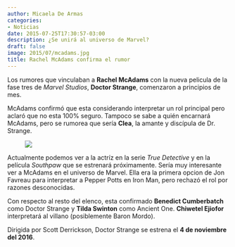 ```yaml
---
author: Micaela De Armas
categories:
- Noticias
date: 2015-07-25T17:30:57-03:00
description: ¿Se unirá al universo de Marvel?
draft: false
image: 2015/07/mcadams.jpg
title: Rachel McAdams confirma el rumor
---
```



Los rumores que vinculaban a **Rachel McAdams** con la nueva pelicula de la fase tres de *Marvel Studios*, **Doctor Strange**, comenzaron a principios de mes.
<!--more-->
McAdams confirmó que esta considerando interpretar un rol principal pero aclaró que no esta 100% seguro. Tampoco se sabe a quién encarnará McAdams, pero se rumorea que sería **Clea**, la amante y discípula de Dr. Strange.

<figure>
<img src="/img/2015/07/rachel-mcadams.jpg"/>
</figure>

Actualmente podemos ver a la actríz en la serie *True Detective* y en la película *Southpaw* que se estrenará próximamente. Sería muy interesante ver a McAdams en el universo de Marvel. Ella era la primera opcion de Jon Favreau para interpretar a Pepper Potts en Iron Man, pero rechazó el rol por razones desconocidas.

Con respecto al resto del elenco, esta confirmado **Benedict Cumberbatch** como Doctor Strange y **Tilda Swinton** como Ancient One. **Chiwetel Ejiofor** interpretará al villano (posiblemente Baron Mordo).

Dirigida por Scott Derrickson, Doctor Strange se estrena el **4 de noviembre del 2016**.